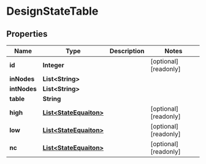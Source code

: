 

# DesignStateTable

## Properties

Name | Type | Description | Notes
------------ | ------------- | ------------- | -------------
**id** | **Integer** |  |  [optional] [readonly]
**inNodes** | **List&lt;String&gt;** |  | 
**intNodes** | **List&lt;String&gt;** |  | 
**table** | **String** |  | 
**high** | [**List&lt;StateEquaiton&gt;**](StateEquaiton.md) |  |  [optional] [readonly]
**low** | [**List&lt;StateEquaiton&gt;**](StateEquaiton.md) |  |  [optional] [readonly]
**nc** | [**List&lt;StateEquaiton&gt;**](StateEquaiton.md) |  |  [optional] [readonly]



